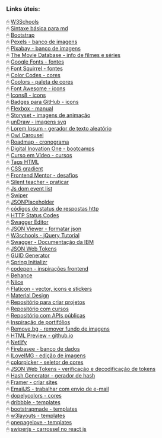 ### Links úteis:
🖱 [W3Schools](https://www.w3schools.com/?msclkid=4fe5c11cce6d11eca58b304f331f0d0a)  
🖱 [Sintaxe básica para md](https://www.markdownguide.org/basic-syntax/)  
🖱 [Bootstrap](https://getbootstrap.com/)  
🖱 [Pexels - banco de imagens](https://www.pexels.com/pt-br/)  
🖱 [Pixabay - banco de imagens](https://pixabay.com/pt/)  
🖱 [The Movie Database - info de filmes e séries](https://www.themoviedb.org/)  
🖱 [Google Fonts - fontes](https://fonts.google.com/)  
🖱 [Font Squirrel - fontes](https://www.fontsquirrel.com/)  
🖱 [Color Codes - cores](https://html-color.codes/)  
🖱 [Coolors - paleta de cores](https://coolors.co/)   
🖱 [Font Awesome - icons](https://fontawesome.com/icons)   
🖱 [Icons8 - icons](https://icons8.com/)  
🖱 [Badges para GitHub - icons](https://dev.to/envoy_/150-badges-for-github-pnk)  
🖱 [Flexbox - manual](https://css-tricks.com/snippets/css/a-guide-to-flexbox/)  
🖱 [Storyset - imagens de animação](https://storyset.com/)  
🖱 [unDraw - imagens svg](https://undraw.co/illustrations)  
🖱 [Lorem Ipsum - gerador de texto aleatório](https://lipsum.com/)  
🖱 [Owl Carousel](https://owlcarousel2.github.io/OwlCarousel2/demos/demos.html)  
🖱 [Roadmap - cronograma](https://roadmap.sh/)  
🖱 [Digital Inovation One - bootcamps](https://www.dio.me/)  
🖱 [Curso em Vídeo - cursos](https://www.cursoemvideo.com/cursos/)   
🖱 [Tags HTML](https://www.homehost.com.br/blog/tutoriais/tags-html/)  
🖱 [CSS gradient](https://cssgradient.io/)  
🖱 [Frontend Mentor - desafios](https://www.frontendmentor.io/)  
🖱 [Silent teacher - praticar](https://silentteacher.toxicode.fr/)   
🖱 [Js dom event list](https://developer.mozilla.org/pt-BR/docs/Web/Events)  
🖱 [Swiper](https://swiperjs.com/)     
🖱 [JSONPlaceholder](https://jsonplaceholder.typicode.com/)  
🖱 [códigos de status de respostas http](https://developer.mozilla.org/pt-BR/docs/Web/HTTP/Status)  
🖱 [HTTP Status Codes](https://restapitutorial.com/httpstatuscodes.html)  
🖱 [Swagger Editor](https://editor.swagger.io/)  
🖱 [JSON Viewer - formatar json](http://jsonviewer.stack.hu/)  
🖱 [W3schools - jQuery Tutorial](https://www.w3schools.com/jquery/)  
🖱 [Swagger - Documentação da IBM](https://www.ibm.com/docs/pt-br/integration-bus/10.0?topic=apis-swagger)  
🖱 [JSON Web Tokens](https://jwt.io/)  
🖱 [GUID Generator](https://guidgenerator.com/online-guid-generator.aspx)  
🖱 [Spring Initializr](https://start.spring.io/;)   
🖱 [codepen - inspirações frontend](https://codepen.io/features/)   
🖱 [Behance](https://www.behance.net/)   
🖱 [Niice](https://niice.co/templates)   
🖱 [Flaticon - vector, icons e stickers](https://www.flaticon.com/)   
🖱 [Material Design](https://m3.material.io/)   
🖱 [Repositório para criar projetos](https://github.com/codecrafters-io/build-your-own-x)   
🖱 [Repositório com cursos](https://github.com/EbookFoundation/free-programming-books/blob/main/courses/free-courses-pt_BR.md)   
🖱 [Repositório com APIs públicas](https://github.com/public-apis/public-apis)   
🖱 [Inspiração de portifólios](https://www.hostinger.com.br/tutoriais/portfolio-desenvolvedor-web)   
🖱 [Remove.bg - remover fundo de imagens](https://www.remove.bg/pt-br/upload)   
🖱 [HTML Preview - github.io](https://htmlpreview.github.io/)   
🖱 [Netlify](https://app.netlify.com/)   
🖱 [Firebasee - banco de dados](https://firebase.google.com/?hl=pt-br)   
🖱 [ILoveIMG - edição de imagens](https://www.iloveimg.com/pt)   
🖱 [colorpicker - seletor de cores](https://colorpicker.tools/pt/)   
🖱 [JSON Web Tokens - verificação e decodificação de tokens](https://jwt.io/)   
🖱 [Hash Generator - gerador de hash](https://www.md5hashgenerator.com/)   
🖱 [Framer - criar sites](https://www.framer.com/)   
🖱 [EmailJS - trabalhar com envio de e-mail](https://dashboard.emailjs.com/sign-in)   
🖱 [dopelycolors - cores](https://colors.dopely.top/color-pedia)   
🖱 [dribbble - templates](https://dribbble.com/search/cadastro)    
🖱 [bootstrapmade - templates](https://bootstrapmade.com/)    
🖱 [w3layouts - templates](https://w3layouts.com/)    
🖱 [onepagelove - templates](https://onepagelove.com/)    
🖱 [swiperjs - carrossel no react js](https://swiperjs.com/)    


